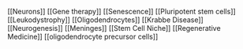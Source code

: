 [[Neurons]]
[[Gene therapy]]
[[Senescence]]
[[Pluripotent stem cells]]
[[Leukodystrophy]]
[[Oligodendrocytes]]
[[Krabbe Disease]]
[[Neurogenesis]]
[[Meninges]]
[[Stem Cell Niche]]
[[Regenerative Medicine]]
[[oligodendrocyte precursor cells]]
